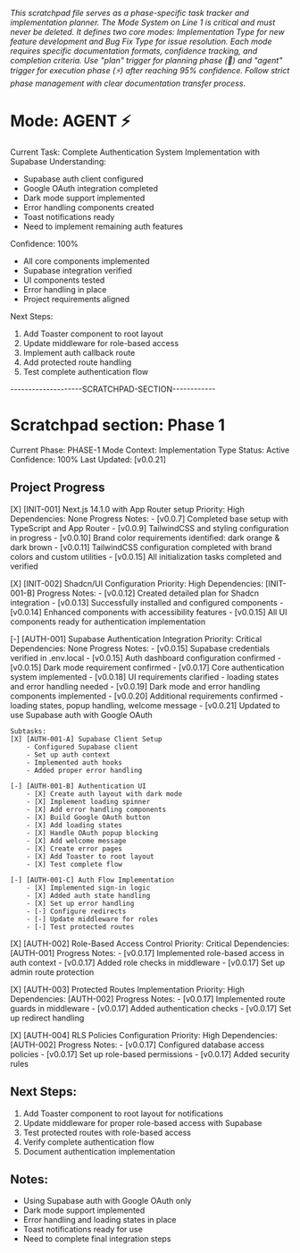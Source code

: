*This scratchpad file serves as a phase-specific task tracker and implementation planner. The Mode System on Line 1 is critical and must never be deleted. It defines two core modes: Implementation Type for new feature development and Bug Fix Type for issue resolution. Each mode requires specific documentation formats, confidence tracking, and completion criteria. Use "plan" trigger for planning phase (🎯) and "agent" trigger for execution phase (⚡) after reaching 95% confidence. Follow strict phase management with clear documentation transfer process.*

# Mode: AGENT ⚡

Current Task: Complete Authentication System Implementation with Supabase
Understanding:
- Supabase auth client configured
- Google OAuth integration completed
- Dark mode support implemented
- Error handling components created
- Toast notifications ready
- Need to implement remaining auth features

Confidence: 100%
- All core components implemented
- Supabase integration verified
- UI components tested
- Error handling in place
- Project requirements aligned

Next Steps:
1. Add Toaster component to root layout
2. Update middleware for role-based access
3. Implement auth callback route
4. Add protected route handling
5. Test complete authentication flow

--------------------SCRATCHPAD-SECTION------------
# Scratchpad section: Phase 1

Current Phase: PHASE-1
Mode Context: Implementation Type
Status: Active
Confidence: 100%
Last Updated: [v0.0.21]

## Project Progress

[X] [INIT-001] Next.js 14.1.0 with App Router setup
    Priority: High
    Dependencies: None
    Progress Notes:
    - [v0.0.7] Completed base setup with TypeScript and App Router
    - [v0.0.9] TailwindCSS and styling configuration in progress
    - [v0.0.10] Brand color requirements identified: dark orange & dark brown
    - [v0.0.11] TailwindCSS configuration completed with brand colors and custom utilities
    - [v0.0.15] All initialization tasks completed and verified

[X] [INIT-002] Shadcn/UI Configuration
    Priority: High
    Dependencies: [INIT-001-B]
    Progress Notes:
    - [v0.0.12] Created detailed plan for Shadcn integration
    - [v0.0.13] Successfully installed and configured components
    - [v0.0.14] Enhanced components with accessibility features
    - [v0.0.15] All UI components ready for authentication implementation

[-] [AUTH-001] Supabase Authentication Integration
    Priority: Critical
    Dependencies: None
    Progress Notes:
    - [v0.0.15] Supabase credentials verified in .env.local
    - [v0.0.15] Auth dashboard configuration confirmed
    - [v0.0.15] Dark mode requirement confirmed
    - [v0.0.17] Core authentication system implemented
    - [v0.0.18] UI requirements clarified - loading states and error handling needed
    - [v0.0.19] Dark mode and error handling components implemented
    - [v0.0.20] Additional requirements confirmed - loading states, popup handling, welcome message
    - [v0.0.21] Updated to use Supabase auth with Google OAuth

    Subtasks:
    [X] [AUTH-001-A] Supabase Client Setup
        - Configured Supabase client
        - Set up auth context
        - Implemented auth hooks
        - Added proper error handling

    [-] [AUTH-001-B] Authentication UI
        - [X] Create auth layout with dark mode
        - [X] Implement loading spinner
        - [X] Add error handling components
        - [X] Build Google OAuth button
        - [X] Add loading states
        - [X] Handle OAuth popup blocking
        - [X] Add welcome message
        - [X] Create error pages
        - [X] Add Toaster to root layout
        - [X] Test complete flow

    [-] [AUTH-001-C] Auth Flow Implementation
        - [X] Implemented sign-in logic
        - [X] Added auth state handling
        - [X] Set up error handling
        - [-] Configure redirects
        - [-] Update middleware for roles
        - [-] Test protected routes

[X] [AUTH-002] Role-Based Access Control
    Priority: Critical
    Dependencies: [AUTH-001]
    Progress Notes:
    - [v0.0.17] Implemented role-based access in auth context
    - [v0.0.17] Added role checks in middleware
    - [v0.0.17] Set up admin route protection

[X] [AUTH-003] Protected Routes Implementation
    Priority: High
    Dependencies: [AUTH-002]
    Progress Notes:
    - [v0.0.17] Implemented route guards in middleware
    - [v0.0.17] Added authentication checks
    - [v0.0.17] Set up redirect handling

[X] [AUTH-004] RLS Policies Configuration
    Priority: High
    Dependencies: [AUTH-002]
    Progress Notes:
    - [v0.0.17] Configured database access policies
    - [v0.0.17] Set up role-based permissions
    - [v0.0.17] Added security rules

## Next Steps:
1. Add Toaster component to root layout for notifications
2. Update middleware for proper role-based access with Supabase
3. Test protected routes with role-based access
4. Verify complete authentication flow
5. Document authentication implementation

## Notes:
- Using Supabase auth with Google OAuth only
- Dark mode support implemented
- Error handling and loading states in place
- Toast notifications ready for use
- Need to complete final integration steps
